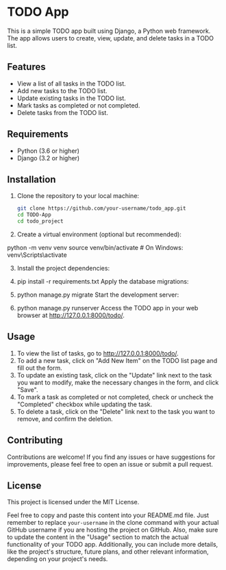 # TODO App

This is a simple TODO app built using Django, a Python web framework. The app allows users to create, view, update, and delete tasks in a TODO list.

## Features

- View a list of all tasks in the TODO list.
- Add new tasks to the TODO list.
- Update existing tasks in the TODO list.
- Mark tasks as completed or not completed.
- Delete tasks from the TODO list.

## Requirements

- Python (3.6 or higher)
- Django (3.2 or higher)

## Installation

1. Clone the repository to your local machine:

   ```bash
   git clone https://github.com/your-username/todo_app.git
   cd TODO-App
   cd todo_project

2. Create a virtual environment (optional but recommended):

  python -m venv venv
  source venv/bin/activate  # On Windows: venv\Scripts\activate

3. Install the project dependencies:


1.  pip install -r requirements.txt
Apply the database migrations:


2.  python manage.py migrate
Start the development server:


3.  python manage.py runserver
Access the TODO app in your web browser at http://127.0.0.1:8000/todo/.

## Usage
1. To view the list of tasks, go to http://127.0.0.1:8000/todo/.
2. To add a new task, click on "Add New Item" on the TODO list page and fill out the form.
3. To update an existing task, click on the "Update" link next to the task you want to modify, make the necessary changes in the form, and click "Save".
4. To mark a task as completed or not completed, check or uncheck the "Completed" checkbox while updating the task.
5. To delete a task, click on the "Delete" link next to the task you want to remove, and confirm the deletion.
## Contributing
Contributions are welcome! If you find any issues or have suggestions for improvements, please feel free to open an issue or submit a pull request.

## License
This project is licensed under the MIT License.



Feel free to copy and paste this content into your README.md file. Just remember to replace `your-username` in the clone command with your actual GitHub username if you are hosting the project on GitHub. Also, make sure to update the content in the "Usage" section to match the actual functionality of your TODO app. Additionally, you can include more details, like the project's structure, future plans, and other relevant information, depending on your project's needs.

